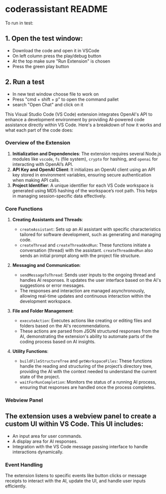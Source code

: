 # coderassistant README

To run in test:

## 1. Open the test window:

- Download the code and open it in VSCode
- On left column press the play/debug button
- At the top make sure "Run Extension" is chosen
- Press the green play button

## 2. Run a test

- In new test window choose file to work on
- Press "cmd + shift + p" to open the command pallet
- search "Open Chat" and click on it

This Visual Studio Code (VS Code) extension integrates OpenAI's API to enhance a development environment by providing AI-powered code assistance directly within VS Code. Here's a breakdown of how it works and what each part of the code does:

### Overview of the Extension

1.  **Initialization and Dependencies**: The extension requires several Node.js modules like `vscode`, `fs` (file system), `crypto` for hashing, and `openai` for interacting with OpenAI’s API.
2.  **API Key and OpenAI Client**: It initializes an OpenAI client using an API key stored in environment variables, ensuring secure authentication when making API calls.
3.  **Project Identifier**: A unique identifier for each VS Code workspace is generated using MD5 hashing of the workspace’s root path. This helps in managing session-specific data effectively.

### Core Functions

1.  **Creating Assistants and Threads**:

    - `createAssistant`: Sets up an AI assistant with specific characteristics tailored for software development, such as generating and managing code.
    - `createThread` and `createThreadAndRun`: These functions initiate a conversation (thread) with the assistant. `createThreadAndRun` also sends an initial prompt along with the project file structure.

2.  **Messaging and Communication**:

    - `sendMessageToThread`: Sends user inputs to the ongoing thread and handles AI responses. It updates the user interface based on the AI's suggestions or error messages.
    - The responses and interaction are managed asynchronously, allowing real-time updates and continuous interaction within the development workspace.

3.  **File and Folder Management**:

    - `executeAction`: Executes actions like creating or editing files and folders based on the AI's recommendations.
    - These actions are parsed from JSON structured responses from the AI, demonstrating the extension's ability to automate parts of the coding process based on AI insights.

4.  **Utility Functions**:

    - `buildFileStructureTree` and `getWorkspaceFiles`: These functions handle the reading and structuring of the project’s directory tree, providing the AI with the context needed to understand the current state of the project.
    - `waitForRunCompletion`: Monitors the status of a running AI process, ensuring that responses are handled once the process completes.

### Webview Panel

## The extension uses a webview panel to create a custom UI within VS Code. This UI includes:

- An input area for user commands.
- A display area for AI responses.
- Integration with the VS Code message passing interface to handle interactions dynamically.

### Event Handling

The extension listens to specific events like button clicks or message receipts to interact with the AI, update the UI, and handle user inputs efficiently.
